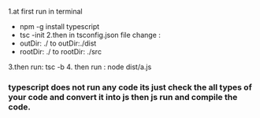 1.at first run in terminal
 - npm -g install typescript
 - tsc  -init
 2.then in tsconfig.json file change :
  - outDir: ./ to outDir:./dist
  - rootDir: ./ to rootDir: ./src

3.then run: tsc -b
4. then run : node dist/a.js

###  typescript does not run any code its just check the all types of your code and convert it into js then js run and compile the code.

